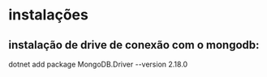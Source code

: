 # instalações

## instalação de drive de conexão com o mongodb:

dotnet add package MongoDB.Driver --version 2.18.0